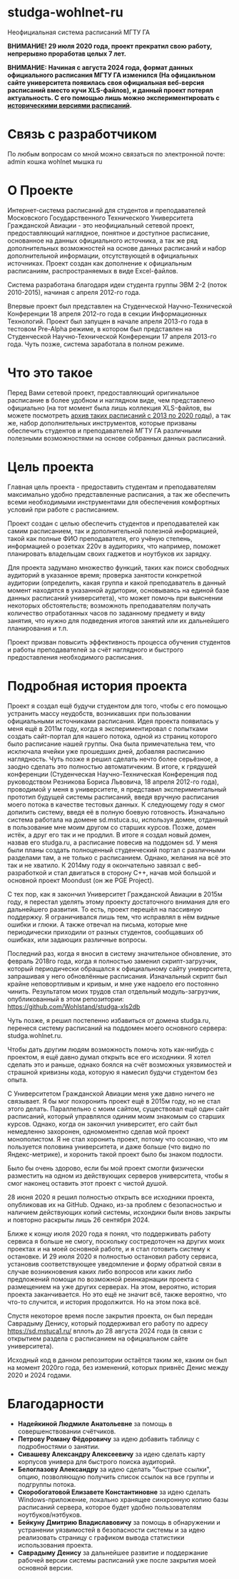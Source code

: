 # studga-wohlnet-ru
Неофициальная система расписаний МГТУ ГА

**ВНИМАНИЕ! 29 июля 2020 года, проект прекратил свою работу, непрерывно проработав целых 7 лет.**

**ВНИМАНИЕ: Начиная с августа 2024 года, формат данных официального расписания МГТУ ГА изменился (На офицаильном сайте университета появилась своя официальная веб-версия расписаний вместо кучи XLS-файлов), и данный проект потерял актуальность. С его помощью лишь можно экспериментировать с [историческими версиями расписаний](https://studga.wohlnet.ru/excels/backup/).**

# Связь с разработчиком
По любым вопросам со мной можно связаться по электронной почте: admin кошка wohlnet мышка ru


# О Проекте
Интернет-система расписаний для студентов и преподавателей Московского
Государственного Технического Университета Гражданской Авиации - это
неофициальный сетевой проект, предоставляющий наглядное, понятное и
доступное расписание, основанное на данных официального источника, а
так же ряд дополнительных возможностей на основе данных расписаний и
набор дополнительной информации, отсутствующей в официальных источниках.
Проект создан как дополнение к официальным расписаниям, распространяемых
в виде Excel-файлов.

Система разработана благодаря идеи студента группы ЭВМ 2-2 (поток 2010-2015),
начиная с апреля 2012-го года.

Впервые проект был представлен на Студенческой Научно-Технической Конференции
18 апреля 2012-го года в секции Информационных Технологий. Проект был запущен
в начале апреля 2013-го года в тестовом Pre-Alpha режиме, в котором был
представлен на Студенческой Научно-Технической Конференции 17 апреля 2013-го года.
Чуть позже, система заработала в полном режиме.


# Что это такое
Перед Вами сетевой проект, предоставляющий оригинальное расписание в более
удобном и наглядном виде, чем представлено официально (на тот момент была лишь
коллекция XLS-файлов, вы можете посмотреть [архив таких расписаний с 2013 по 2020 годы](https://studga.wohlnet.ru/excels/backup/)),
а так же, набор дополнительных инструментов, которые призваны обеспечить студентов
и преподавателей МГТУ ГА различными полезными возможностями на основе собранных
данных расписаний.


# Цель проекта
Главная цель проекта - предоставить студентам и преподавателям максимально
удобно представленные расписания, а так же обеспечить всеми необходимыми
инструментами для обеспечения комфортных условий при работе с расписанием.

Проект создан с целью обеспечить студентов и преподавателей как самим
расписанием, так и дополнительной полезной информацией, такой как полные
ФИО преподавателя, его учёную степень, информацией о розетках 220v в
аудиториях, что например, поможет планировать владельцам своих гаджетов
и ноутбуков их зарядку.

Для проекта задумано множество функций, таких как поиск свободных аудиторий
в указанное время; проверка занятости конкретной аудитории (определить,
какая группа и какой преподаватель в данный момент находятся в указанной
аудитории, основываясь на единой базе данных расписаний университета),
что может помочь при выяснении некоторых обстоятельств; возможноть
преподавателям получать количество отработанных часов по заданному предмету
и виду занятия, что нужно для подведения итогов занятий или их дальнейшего
планирования и т.п.

Проект призван повысить эффективность процесса обучения студентов и работы
преподавателей за счёт наглядного и быстрого предоставления необходимого
расписания.


# Подробная история проекта
Проект я создал ещё будучи студентом для того, чтобы с его помощью устранить
массу неудобств, возникавших при пользовании официальными источниками расписания.
Идея проекта появилась у меня ещё в 2011м году, когда я экспериментировал с
попытками создать сайт-портал для нашего потока, одной из страниц которого было
расписание нашей группы. Она была примечательна тем, что исключала ячейки уже
прошедших дней, добавляя расписанию наглядность. Чуть позже я решил сделать
нечто более серьёзное, а заодно сделать это полностью автоматичеким. В итоге,
к грядушей конференции (Студенческая Научно-Техническая Конференция под
руководством Резникова Бориса Львовича, 18 апреля 2012-го года), проводимой
у меня в университете, я представил экспериментальный прототип будущей системы
расписаний, введя вручную расписания моего потока в качестве тестовых данных.
К следующему году я смог допилить систему, введя её в полную боевую готовность.
Изначально система работала на домене sd.mstuca.su, используя домен, отданный
в пользование мне моим другом со старших курсов. Позже, домен истёк, а друг
его так и не продлил. В итоге я создал новый домен, назвав его studga.ru,
а расписание повесив на поддомен sd. У меня были планы создать полноценный
студенческий портал с различными разделами там, а не только с расписанием.
Однако, желания на всё это так и не хватило. К 2014му году я окончательно
завязал с веб-разработкой и стал двигаться в сторону C++, начав мой большой
и основной проект Moondust (он же PGE Project).

С тех пор, как я закончил Университет Гражданской Авиации в 2015м году, я
перестал уделять этому проекту достаточного внимания для его дальнейшего развития.
То есть, проект перешёл на пассивную поддержку. Я ограничивался лишь тем,
что исправлял в нём видные ошибки и глюки. А также отвечал на письма, которые
мне периодически приходили от разных студентов, сообщавших об ошибках, или
задающих различные вопросы.

Последний раз, когда я вносил в систему значительное обновление, это февраль
2018го года, когда я полностью заменил скрипт-загрузчик, который периодически
обращался к официальному сайту университета, запрашивая у него обновлённые
расписания. Изначальный скрипт был крайне неповортливым и кривым, и мне уже
надоело его постоянно чинить. Результатом моих трудов стал отдельный
модуль-загрузчик, опубликованный в этом репозитории:
https://github.com/Wohlstand/studga-xls2db

Чуть позже, я решил постепенно избавиться от домена studga.ru, перенеся систему
расписаний на поддомен моего основного сервера: studga.wohlnet.ru.

Чтобы дать другим людям возможность помочь хоть как-нибудь с проектом, я ещё
давно думал открыть все его исходники. Я хотел сделать это и раньше, однако
боялся на счёт возможных уязвимостей и страшной кривизны кода, которую я
намесил будучи студентом без опыта.

С Университетом Гражданской Авиации меня уже давно ничего не связывает. Я бы
мог похоронить проект ещё в 2015м году, но не стал этого делать. Параллельно с
моим сайтом, существовал ещё один сайт расписаний, который управлялся одиним моим
знакомым со старших курсов. Однако, когда он закончил университет, его сайт был
немедленно захоронен, одномоментно сделав мой проект монополистом. Я не стал
хоронить проект, потому что осознаю, что им пользуется половина университета, и
даже больше (что видно по Яндекс-метрике), и хоронить такой проект было бы
знаком подлости.

Было бы очень здорово, если бы мой проект смогли физически разместить на
одном из действующих серверов университета, чтобы я смог наконец оставить этот
проект с чистой душой.

28 июня 2020 я решил полностью открыть все исходники проекта, опубликовав их
на GitHub. Однако, из-за проблем с безопасностью и наличием действующих копий
системы, исхондики были вновь закрыты и повторно раскрыты лишь 26 сентября 2024.

Ближе к концу июля 2020 года я понял, что поддерживать работу сервиса я больше не
смогу, поскольку состредоточен на других моих проектах и на моей основной работе,
и я стал готовить систему к остановке. И 29 июля 2020 я полностью остановил работу
сервиса, установив соответствующее уведомление и форму обратной связи в случае
возникновения каких либо вопросов или каких либо предложений помощи по возможной
реинкарнации проекта с размещением на уже других серверах. На этом, вероятно,
история проекта заканчивается. Но это ещё не значит всё, также вероятно, что что-то
случится, и история продолжится. Но на этом пока всё.

Спустя некоторое время после закрытия проекта, он был передан Саврадыму Денису,
который поддерживал его работу по адресу https://sd.mstuca1.ru/ вплоть до
28 августа 2024 года (в связи с открытием раздела с расписанием на официальном
сайте университета).

Исходный код в данном репозитории остаётся таким же, каким он был на момент
2020го года, без изменений, которых привнёс Денис между 2020 и 2024 годами.


# Благодарности
* **Надейкиной Людмиле Анатольевне** за помощь в совершенствовании счётчиков.
* **Петрову Роману Фёдоровичу** за идею добавить таблицу с подробностями о занятии.
* **Сивашеву Александру Алексеевичу** за идею сделать карту корпусов универа для быстрого поиска аудиторий.
* **Белоглазову Александру** за идею сделать "быстрые ссылки", опцию, позволяющую получить список ссылок на все группы и подгруппы потока.
* **Скоробогатовой Елизавете Константиновне** за идею сделать Windows-приложение, локально хранящее синхронную копию базы расписаний сервера, которое будет удобно пользователям ноутбуков/нэтбуков.
* **Бейкуну Дмитрию Владиславовичу** за помощь в обнаружении и устранении уязвимостей в безопасности системы и за идею реализовать страницу с графиком вывода статистики использования проекта.
* **Саврадыму Денису** за дальнейшее развитие и поддержание рабочей версии системы расписаний уже после закрытия моей основной версии.
